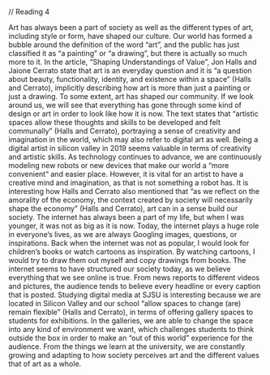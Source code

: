// Reading 4

Art has always been a part of society as well as the different types of art, including style or form, have shaped our culture. Our world has formed a bubble around the definition of the word “art”, and the public has just classified it as “a painting” or “a drawing”, but there is actually so much more to it. In the article, “Shaping Understandings of Value”, Jon Halls and Jaione Cerrato state that art is an everyday question and it is “a question about beauty, functionality, identity, and existence within a space” (Halls and Cerrato), implicitly describing how art is more than just a painting or just a drawing. 
To some extent, art has shaped our community. If we look around us, we will see that everything has gone through some kind of design or art in order to look like how it is now. The text states that “artistic spaces allow these thoughts and skills to be developed and felt communally” (Halls and Cerrato), portraying a sense of creativity and imagination in the world, which may also refer to digital art as well. Being a digital artist in silicon valley in 2019 seems valuable in terms of creativity and artistic skills. As technology continues to advance, we are continuously modeling new robots or new devices that make our world a “more convenient” and easier place. However, it is vital for an artist to have a creative mind and imagination, as that is not something a robot has. It is interesting how Halls and Cerrato also mentioned that “as we reflect on the amorality of the economy, the context created by society will necessarily shape the economy” (Halls and Cerrato), art can in a sense build our society. 
The internet has always been a part of my life, but when I was younger, it was not as big as it is now. 
Today, the internet plays a huge role in everyone’s lives, as we are always Googling images, questions, or inspirations. Back when the internet was not as popular, I would look for children’s books or watch cartoons as inspiration. By watching cartoons, I would try to draw them out myself and copy drawings from books. The internet seems to have structured our society today, as we believe everything that we see online is true. From news reports to different videos and pictures, the audience tends to believe every headline or every caption that is posted. 
Studying digital media at SJSU is interesting because we are located in Silicon Valley and our school “allow spaces to change (are) remain flexible” (Halls and Cerrato), in terms of offering gallery spaces to students for exhibitions. In the galleries, we are able to change the space into any kind of environment we want, which challenges students to think outside the box in order to make an “out of this world” experience for the audience. From the things we learn at the university, we are constantly growing and adapting to how society perceives art and the different values that of art as a whole.
